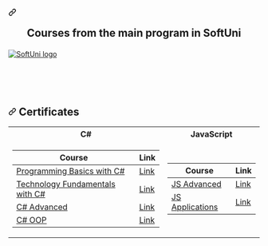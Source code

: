 <div data-target="readme-toc.content" class="Box-body px-5 pb-5">
            <article class="markdown-body entry-content container-lg" itemprop="text"><h1 dir="auto"><a id="user-content--courses-from-the-main-program-in-softuni-" class="anchor" aria-hidden="true" href="#-courses-from-the-main-program-in-softuni-"><svg class="octicon octicon-link" viewBox="0 0 16 16" version="1.1" width="16" height="16" aria-hidden="true"><path fill-rule="evenodd" d="M7.775 3.275a.75.75 0 001.06 1.06l1.25-1.25a2 2 0 112.83 2.83l-2.5 2.5a2 2 0 01-2.83 0 .75.75 0 00-1.06 1.06 3.5 3.5 0 004.95 0l2.5-2.5a3.5 3.5 0 00-4.95-4.95l-1.25 1.25zm-4.69 9.64a2 2 0 010-2.83l2.5-2.5a2 2 0 012.83 0 .75.75 0 001.06-1.06 3.5 3.5 0 00-4.95 0l-2.5 2.5a3.5 3.5 0 004.95 4.95l1.25-1.25a.75.75 0 00-1.06-1.06l-1.25 1.25a2 2 0 01-2.83 0z"></path></svg></a><p align="center" dir="auto"> Courses from the main program in SoftUni </p><p dir="auto"></p></h1>
<p dir="auto"><a href="https://softuni.bg/trainings/courses" rel="nofollow"> <img src="https://camo.githubusercontent.com/982926c013b95556197bcba404465ffd3ad5ecdb0cd76ea87e6828348570ed7c/687474703a2f2f696e6e6f766174696f6e73746172746572626f782e62672f77702d636f6e74656e742f75706c6f6164732f323031362f30352f536f6674756e695f6c6f676f5f74726173706172656e742e706e67" alt="SoftUni logo" title="Logo Title Text 2" data-canonical-src="http://innovationstarterbox.bg/wp-content/uploads/2016/05/Softuni_logo_trasparent.png" style="max-width: 100%;"> </a></p>
<br>
<br>
<br>
<h2 dir="auto"><a id="user-content--certificates-" class="anchor" aria-hidden="true" href="#-certificates-"><svg class="octicon octicon-link" viewBox="0 0 16 16" version="1.1" width="16" height="16" aria-hidden="true"><path fill-rule="evenodd" d="M7.775 3.275a.75.75 0 001.06 1.06l1.25-1.25a2 2 0 112.83 2.83l-2.5 2.5a2 2 0 01-2.83 0 .75.75 0 00-1.06 1.06 3.5 3.5 0 004.95 0l2.5-2.5a3.5 3.5 0 00-4.95-4.95l-1.25 1.25zm-4.69 9.64a2 2 0 010-2.83l2.5-2.5a2 2 0 012.83 0 .75.75 0 001.06-1.06 3.5 3.5 0 00-4.95 0l-2.5 2.5a3.5 3.5 0 004.95 4.95l1.25-1.25a.75.75 0 00-1.06-1.06l-1.25 1.25a2 2 0 01-2.83 0z"></path></svg></a> Certificates </h2>
<table>
<tbody><tr>
  <th> C# </th>
  <th> JavaScript </th>
</tr>
<tr>
<td>
<table>
<thead>
<tr>
<th><strong>Course</strong></th>
<th><strong>Link</strong></th>
</tr>
</thead>
<tbody>
<tr>
<td><a href="https://softuni.bg/trainings/3038/programming-basics-with-c-sharp-july-2020" rel="nofollow"> Programming Basics with C# </a></td>
<td><a href="https://softuni.bg/certificates/details/88319/f060fd8b" rel="nofollow"> Link</a></td>
</tr>
<tr>
<td><a href="https://softuni.bg/trainings/3213/csharp-fundamentals-january-2021" rel="nofollow"> Technology Fundamentals with C# </a></td>
<td><a href="https://softuni.bg/users/profile/trainings/dimitrov.dimitar" rel="nofollow"> Link</a></td>
</tr>
<tr>
<td><a href="https://softuni.bg/trainings/3483/csharp-advanced-september-2021" rel="nofollow"> C# Advanced </a></td>
<td><a href="https://softuni.bg/certificates/details/121963/8bffd63d" rel="nofollow"> Link</a></td>
</tr>
<tr>
<td><a href="https://softuni.bg/trainings/3484/csharp-oop-october-2021" rel="nofollow"> C# OOP </a></td>
<td><a href="https://softuni.bg/certificates/details/120459/8e5ef7d6" rel="nofollow"> Link</a></td>
</tr>
</tbody>
</table>
</td>
<td>
<table>
<thead>
<tr>
<th><strong>Course</strong></th>
<th><strong>Link</strong></th>
</tr>
</thead>
<tbody>
<tr>
<td><a href="https://softuni.bg/trainings/3588/js-advanced-january-2022" rel="nofollow"> JS Advanced </a></td>
<td><a href="https://softuni.bg/certificates/details/126490/a489a724" rel="nofollow"> Link </a></td>
</tr>
<tr>
<td><a href="https://softuni.bg/trainings/3589/js-applications-february-2022" rel="nofollow"> JS Applications </a></td>
<td><a href="https://softuni.bg/certificates/details/130325/c2dddb03" rel="nofollow"> Link </a></td>
</tr>
</tbody>
</table>
</td>
</article>
          </div>
